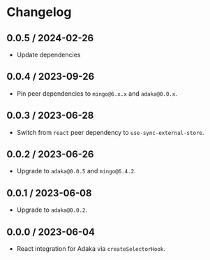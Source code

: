 # Changelog

## 0.0.5 / 2024-02-26
- Update dependencies

## 0.0.4 / 2023-09-26
- Pin peer dependencies to `mingo@6.x.x` and `adaka@0.0.x`.

## 0.0.3 / 2023-06-28
- Switch from `react` peer dependency to `use-sync-external-store`.

## 0.0.2 / 2023-06-26
- Upgrade to `adaka@0.0.5` and `mingo@6.4.2`.

## 0.0.1 / 2023-06-08
- Upgrade to `adaka@0.0.2`.

## 0.0.0 / 2023-06-04
- React integration for Adaka via `createSelectorHook`.
